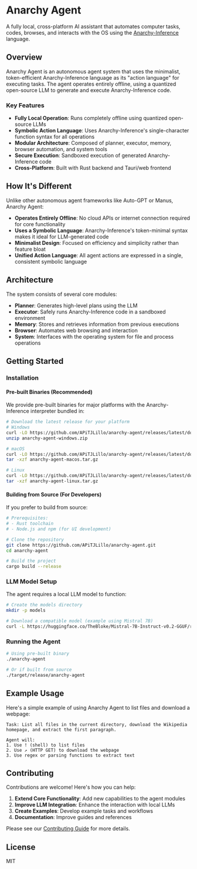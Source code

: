 # Anarchy Agent

A fully local, cross-platform AI assistant that automates computer tasks, codes, browses, and interacts with the OS using the [Anarchy-Inference](https://github.com/APiTJLillo/Anarchy-Inference) language.

## Overview

Anarchy Agent is an autonomous agent system that uses the minimalist, token-efficient Anarchy-Inference language as its "action language" for executing tasks. The agent operates entirely offline, using a quantized open-source LLM to generate and execute Anarchy-Inference code.

### Key Features

- **Fully Local Operation**: Runs completely offline using quantized open-source LLMs
- **Symbolic Action Language**: Uses Anarchy-Inference's single-character function syntax for all operations
- **Modular Architecture**: Composed of planner, executor, memory, browser automation, and system tools
- **Secure Execution**: Sandboxed execution of generated Anarchy-Inference code
- **Cross-Platform**: Built with Rust backend and Tauri/web frontend

## How It's Different

Unlike other autonomous agent frameworks like Auto-GPT or Manus, Anarchy Agent:

- **Operates Entirely Offline**: No cloud APIs or internet connection required for core functionality
- **Uses a Symbolic Language**: Anarchy-Inference's token-minimal syntax makes it ideal for LLM-generated code
- **Minimalist Design**: Focused on efficiency and simplicity rather than feature bloat
- **Unified Action Language**: All agent actions are expressed in a single, consistent symbolic language

## Architecture

The system consists of several core modules:

- **Planner**: Generates high-level plans using the LLM
- **Executor**: Safely runs Anarchy-Inference code in a sandboxed environment
- **Memory**: Stores and retrieves information from previous executions
- **Browser**: Automates web browsing and interaction
- **System**: Interfaces with the operating system for file and process operations

## Getting Started

### Installation

#### Pre-built Binaries (Recommended)

We provide pre-built binaries for major platforms with the Anarchy-Inference interpreter bundled in:

```bash
# Download the latest release for your platform
# Windows
curl -LO https://github.com/APiTJLillo/anarchy-agent/releases/latest/download/anarchy-agent-windows.zip
unzip anarchy-agent-windows.zip

# macOS
curl -LO https://github.com/APiTJLillo/anarchy-agent/releases/latest/download/anarchy-agent-macos.tar.gz
tar -xzf anarchy-agent-macos.tar.gz

# Linux
curl -LO https://github.com/APiTJLillo/anarchy-agent/releases/latest/download/anarchy-agent-linux.tar.gz
tar -xzf anarchy-agent-linux.tar.gz
```

#### Building from Source (For Developers)

If you prefer to build from source:

```bash
# Prerequisites:
# - Rust toolchain
# - Node.js and npm (for UI development)

# Clone the repository
git clone https://github.com/APiTJLillo/anarchy-agent.git
cd anarchy-agent

# Build the project
cargo build --release
```

### LLM Model Setup

The agent requires a local LLM model to function:

```bash
# Create the models directory
mkdir -p models

# Download a compatible model (example using Mistral 7B)
curl -L https://huggingface.co/TheBloke/Mistral-7B-Instruct-v0.2-GGUF/resolve/main/mistral-7b-instruct-v0.2.Q4_0.gguf -o models/mistral-7b-instruct-v0.2.Q4_0.gguf
```

### Running the Agent

```bash
# Using pre-built binary
./anarchy-agent

# Or if built from source
./target/release/anarchy-agent
```

## Example Usage

Here's a simple example of using Anarchy Agent to list files and download a webpage:

```
Task: List all files in the current directory, download the Wikipedia homepage, and extract the first paragraph.

Agent will:
1. Use ! (shell) to list files
2. Use ↗ (HTTP GET) to download the webpage
3. Use regex or parsing functions to extract text
```

## Contributing

Contributions are welcome! Here's how you can help:

1. **Extend Core Functionality**: Add new capabilities to the agent modules
2. **Improve LLM Integration**: Enhance the interaction with local LLMs
3. **Create Examples**: Develop example tasks and workflows
4. **Documentation**: Improve guides and references

Please see our [Contributing Guide](CONTRIBUTING.md) for more details.

## License

MIT
